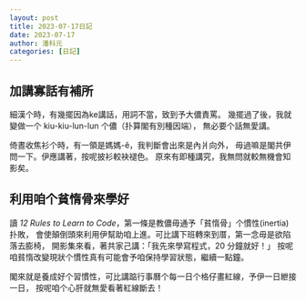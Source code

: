 ```yaml
---
layout: post
title: 2023-07-17日記
date: 2023-07-17
author: 潘科元
categories: [日記]
---
```

## 加講寡話有補所

細漢个時，有幾擺因為ke講話，用詞不當，致到予大儂責罵。
幾擺過了後，我就變做一个 kiu-kiu-lun-lun 个儂（扑算閣有別種因端），
無必要个話無愛講。

倚晝收焦衫个時，有一領是媽媽-ê，我判斷會出來是內爿向外，
毋過嘛是閣共伊問一下。伊應講著，按呢披衫較袂褪色。
原來有即種講究，我無問就較無機會知影矣。

## 利用咱个貧惰骨來學好

讀 *12 Rules to Learn to Code*，第一條是教儂毋通予「貧惰骨」个慣性(inertia)扑敗，
會使顛倒頭來利用伊幫助咱上進。可比講下班轉來到厝，第一念毋是欲陷落去膨椅，
開影集來看，著共家己講：「我先來學寫程式，20 分鐘就好！」
按呢咱貧惰改變現狀个慣性真有可能會予咱保持學習狀態，繼續一點鐘。

閣來就是養成好个習慣性，可比講踮行事曆个每一日个格仔畫紅線，予伊一日紲接一日，
按呢咱个心肝就無愛看著紅線斷去！
